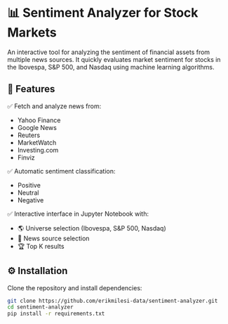 # 📊 Sentiment Analyzer for Stock Markets

An interactive tool for analyzing the sentiment of financial assets from multiple news sources. It quickly evaluates market sentiment for stocks in the Ibovespa, S&P 500, and Nasdaq using machine learning algorithms.


## 🚀 Features

✅ Fetch and analyze news from:
- Yahoo Finance
- Google News
- Reuters
- MarketWatch
- Investing.com
- Finviz

✅ Automatic sentiment classification:
- Positive
- Neutral
- Negative

✅ Interactive interface in Jupyter Notebook with:
- 🌎 Universe selection (Ibovespa, S&P 500, Nasdaq)
- 📰 News source selection
- 🏆 Top K results

## ⚙️ Installation

Clone the repository and install dependencies:

```bash
git clone https://github.com/erikmilesi-data/sentiment-analyzer.git
cd sentiment-analyzer
pip install -r requirements.txt

